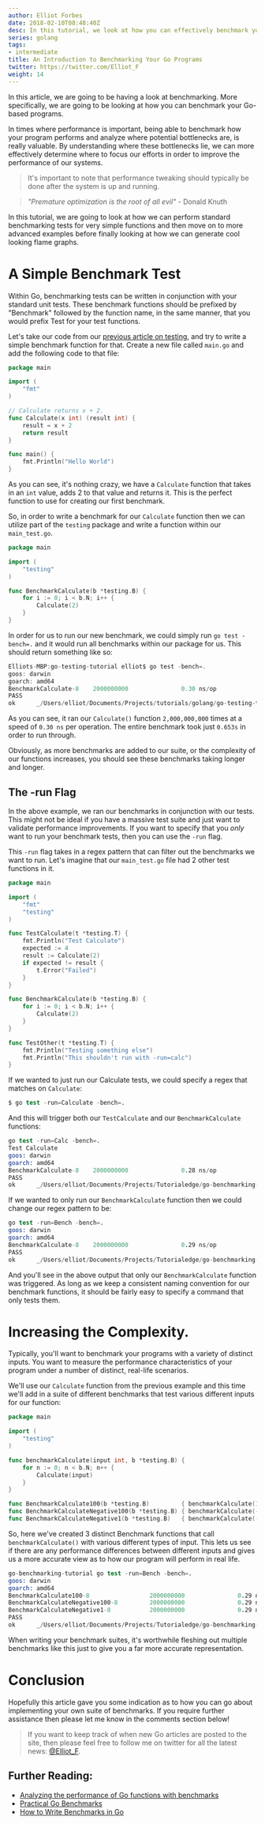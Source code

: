 ```yaml
---
author: Elliot Forbes
date: 2018-02-10T08:48:40Z
desc: In this tutorial, we look at how you can effectively benchmark your go program.
series: golang
tags:
- intermediate
title: An Introduction to Benchmarking Your Go Programs
twitter: https://twitter.com/Elliot_F
weight: 14
---
```


In this article, we are going to be having a look at benchmarking. More specifically, we are going to be looking at how you can benchmark your Go-based programs.  

In times where performance is important, being able to benchmark how your program performs and analyze where potential bottlenecks are, is really valuable. By understanding where these bottlenecks lie, we can more effectively determine where to focus our efforts in order to improve the performance of our systems.

> It's important to note that performance tweaking should typically be done after the system is up and running. 

> *"Premature optimization is the root of all evil"* - Donald Knuth  

In this tutorial, we are going to look at how we can perform standard benchmarking tests for very simple functions and then move on to more advanced examples before finally looking at how we can generate cool looking flame graphs.

# A Simple Benchmark Test

Within Go, benchmarking tests can be written in conjunction with your standard unit tests. These benchmark functions should be prefixed by "Benchmark" followed by the function name, in the same manner, that you would prefix Test for your test functions.

Let's take our code from our [previous article on testing](/golang/intro-testing-in-go/), and try to write a simple benchmark function for that. Create a new file called `main.go` and add the following code to that file:

```go
package main

import (
    "fmt"
)

// Calculate returns x + 2.
func Calculate(x int) (result int) {
    result = x + 2
    return result
}

func main() {
    fmt.Println("Hello World")
}
```

As you can see, it's nothing crazy, we have a `Calculate` function that takes in an `int` value, adds 2 to that value and returns it. This is the perfect function to use for creating our first benchmark.

So, in order to write a benchmark for our `Calculate` function then we can utilize part of the `testing` package and write a function within our `main_test.go`. 

```go
package main

import (
    "testing"
)

func BenchmarkCalculate(b *testing.B) {
    for i := 0; i < b.N; i++ {
        Calculate(2)
    }
}
```

In order for us to run our new benchmark, we could simply run `go test -bench=.` and it would run all benchmarks within our package for us. This should return something like so:

```c
Elliots-MBP:go-testing-tutorial elliot$ go test -bench=.
goos: darwin
goarch: amd64
BenchmarkCalculate-8    2000000000               0.30 ns/op
PASS
ok      _/Users/elliot/Documents/Projects/tutorials/golang/go-testing-tutorial  0.643s
```

As you can see, it ran our `Calculate()` function `2,000,000,000` times at a speed of `0.30 ns` per operation. The entire benchmark took just `0.653s` in order to run through. 

Obviously, as more benchmarks are added to our suite, or the complexity of our functions increases, you should see these benchmarks taking longer and longer. 

## The -run Flag

In the above example, we ran our benchmarks in conjunction with our tests. This might not be ideal if you have a massive test suite and just want to validate performance improvements. If you want to specify that you *only* want to run your benchmark tests, then you can use the `-run` flag.

This `-run` flag takes in a regex pattern that can filter out the benchmarks we want to run. Let's imagine that our `main_test.go` file had 2 other test functions in it. 

```go
package main

import (
	"fmt"
	"testing"
)

func TestCalculate(t *testing.T) {
	fmt.Println("Test Calculate")
	expected := 4
	result := Calculate(2)
	if expected != result {
		t.Error("Failed")
	}
}

func BenchmarkCalculate(b *testing.B) {
	for i := 0; i < b.N; i++ {
		Calculate(2)
	}
}

func TestOther(t *testing.T) {
	fmt.Println("Testing something else")
	fmt.Println("This shouldn't run with -run=calc")
}

```

If we wanted to just run our Calculate tests, we could specify a regex that matches on `Calculate`:

```s
$ go test -run=Calculate -bench=.
```

And this will trigger both our `TestCalculate` and our `BenchmarkCalculate` functions:

```s
go test -run=Calc -bench=.
Test Calculate
goos: darwin
goarch: amd64
BenchmarkCalculate-8    2000000000               0.28 ns/op
PASS
ok      _/Users/elliot/Documents/Projects/Tutorialedge/go-benchmarking-tutorial 0.600s
```

If we wanted to only run our `BenchmarkCalculate` function then we could change our regex pattern to be:

```s
go test -run=Bench -bench=.
goos: darwin
goarch: amd64
BenchmarkCalculate-8    2000000000               0.29 ns/op
PASS
ok      _/Users/elliot/Documents/Projects/Tutorialedge/go-benchmarking-tutorial 0.616s
```

And you'll see in the above output that only our `BenchmarkCalculate` function was triggered. As long as we keep a consistent naming convention for our benchmark functions, it should be fairly easy to specify a command that only tests them.

# Increasing the Complexity.

Typically, you'll want to benchmark your programs with a variety of distinct inputs. You want to measure the performance characteristics of your program under a number of distinct, real-life scenarios.

We'll use our `Calculate` function from the previous example and this time we'll add in a suite of different benchmarks that test various different inputs for our function:

```go
package main

import (
	"testing"
)

func benchmarkCalculate(input int, b *testing.B) {
	for n := 0; n < b.N; n++ {
		Calculate(input)
	}
}

func BenchmarkCalculate100(b *testing.B)         { benchmarkCalculate(100, b) }
func BenchmarkCalculateNegative100(b *testing.B) { benchmarkCalculate(-100, b) }
func BenchmarkCalculateNegative1(b *testing.B)   { benchmarkCalculate(-1, b) }
```

So, here we've created 3 distinct Benchmark functions that call `benchmarkCalculate()` with various different types of input. This lets us see if there are any performance differences between different inputs and gives us a more accurate view as to how our program will perform in real life.  

```s
go-benchmarking-tutorial go test -run=Bench -bench=.
goos: darwin
goarch: amd64
BenchmarkCalculate100-8                 2000000000               0.29 ns/op
BenchmarkCalculateNegative100-8         2000000000               0.29 ns/op
BenchmarkCalculateNegative1-8           2000000000               0.29 ns/op
PASS
ok      _/Users/elliot/Documents/Projects/Tutorialedge/go-benchmarking-tutorial 1.850s
```

When writing your benchmark suites, it's worthwhile fleshing out multiple benchmarks like this just to give you a far more accurate representation.

<!-- # Generating Flame Graphs

Flame graphs are an excellent way to help identify potential hot spots in your code that are bottlenecks through cool visualizations. In order to generate these Flame graphs, we'll be using the [uber/go-torch](https://github.com/uber/go-torch).

These graphs look a little something like this:

![generated flame graph](http://uber.github.io/go-torch/meta.svg) -->


# Conclusion

Hopefully this article gave you some indication as to how you can go about implementing your own suite of benchmarks. If you require further assistance then please let me know in the comments section below!

> If you want to keep track of when new Go articles are posted to the site, then please feel free to follow me on twitter for all the latest news: [@Elliot_F](https://twitter.com/elliot_f).

## Further Reading:

* [Analyzing the performance of Go functions with benchmarks](https://medium.com/justforfunc/analyzing-the-performance-of-go-functions-with-benchmarks-60b8162e61c6)
* [Practical Go Benchmarks](https://stackimpact.com/blog/practical-golang-benchmarks/)
* [How to Write Benchmarks in Go](https://dave.cheney.net/2013/06/30/how-to-write-benchmarks-in-go)